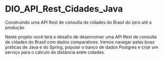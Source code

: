 # DIO_API_Rest_Cidades_Java

Construindo uma API Rest de consulta de cidades do Brasil do zero até a produção

Neste projeto você terá o desafio de desenvolver uma API Rest de consulta de cidades do Brasil com dados comparativos. Iremos navegar pelas boas práticas de Java e do Spring, popular o banco de dados Postgres e criar um serviço para o cálculo de distância entre cidades.
